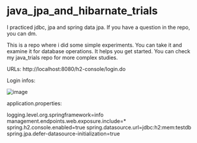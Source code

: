 # java_jpa_and_hibarnate_trials

I practiced jdbc, jpa and spring data jpa. If you have a question in the repo, you can dm.

This is a repo where i did some simple experiments. You can take it and examine it for database operations. It helps you get started. You can check my java_trials repo for more complex studies.

URLs:
http://localhost:8080/h2-console/login.do

Login infos:

![image](https://github.com/fatihmaskaraoglu/java_jpa_and_hibarnate_trials/assets/8976615/acf35393-bbd4-4b12-aad5-b5b0a343cbaa)




application.properties:

logging.level.org.springframework=info
management.endpoints.web.exposure.include=*
spring.h2.console.enabled=true
spring.datasource.url=jdbc:h2:mem:testdb
spring.jpa.defer-datasource-initialization=true

